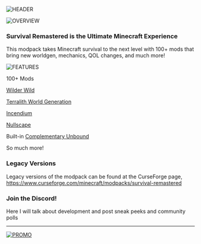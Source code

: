 ![HEADER](https://www.bisecthosting.com/images/CF/Survival_Remastered/BH_NU_HEADER.png)


![OVERVIEW](https://www.bisecthosting.com/images/CF/Survival_Remastered/BH_NU_ABOUT.png)

### **Survival Remastered is the Ultimate Minecraft Experience**

This modpack takes Minecraft survival to the next level with 100+ mods that bring new worldgen,
mechanics, QOL changes, and much more!


![FEATURES](https://www.bisecthosting.com/images/CF/Survival_Remastered/BH_NU_FEATURES.png)

100+ Mods

[Wilder Wild](https://modrinth.com/mod/wilder-wild)

[Terralith World Generation](https://modrinth.com/mod/terralith)

[Incendium](https://modrinth.com/mod/incendium)

[Nullscape](https://modrinth.com/mod/nullscape)

Built-in [Complementary Unbound](https://modrinth.com/shader/complementary-unbound)

So much more!

### Legacy Versions
Legacy versions of the modpack can be found at the CurseForge page, https://www.curseforge.com/minecraft/modpacks/survival-remastered

### Join the Discord!
Here I will talk about development and post sneak peeks and community polls

---

[![PROMO](https://www.bisecthosting.com/images/CF/Survival_Remastered/BH_NU_PROMO.png)](https://bisecthosting.com/treetrain1 "BisectHosting")